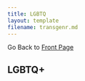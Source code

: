 ```yaml
---
title: LGBTQ
layout: template
filename: transgenr.md
--- 
```


Go Back to [Front Page](index.md)

## LGBTQ+

